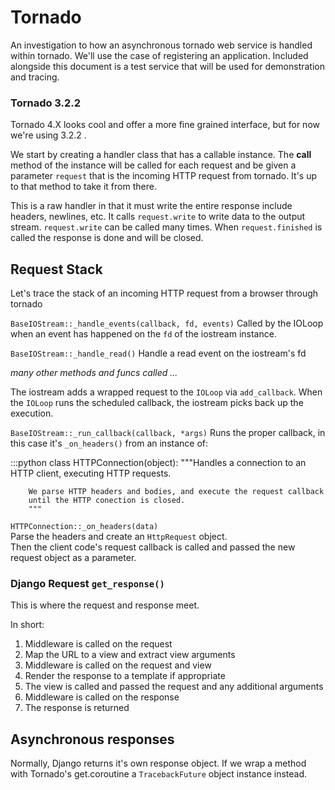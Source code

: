 # Tornado
An investigation to how an asynchronous tornado web service is handled within tornado.
We'll use the case of registering an application.
Included alongside this document is a test service that will be used for demonstration and tracing.


### Tornado 3.2.2
Tornado 4.X looks cool and offer a more fine grained interface, but for now we're using 3.2.2 .

We start by creating a handler class that has a callable instance.
The __call__ method of the instance will be called for each request and be given a
parameter `request` that is the incoming HTTP request from tornado.
It's up to that method to take it from there.

This is a raw handler in that it must write the entire response include headers, newlines, etc.
It calls `request.write` to write data to the output stream.
`request.write` can be called many times.
When `request.finished` is called the response is done and will be closed.

## Request Stack
Let's trace the stack of an incoming HTTP request from a browser through tornado

`BaseIOStream::_handle_events(callback, fd, events)`
Called by the IOLoop when an event has happened on the `fd` of the iostream
instance.

`BaseIOStream::_handle_read()`
Handle a read event on the iostream's fd

_many other methods and funcs called ..._

The iostream adds a wrapped request to the `IOLoop` via `add_callback`.
When the `IOLoop` runs the scheduled callback, the iostream picks back
up the execution.

`BaseIOStream::_run_callback(callback, *args)`
Runs the proper callback, in this case it's `_on_headers()` from an instance of:


:::python
    class HTTPConnection(object):
        """Handles a connection to an HTTP client, executing HTTP requests.

        We parse HTTP headers and bodies, and execute the request callback
        until the HTTP conection is closed.
        """

`HTTPConnection::_on_headers(data)`  
Parse the headers and create an `HttpRequest` object.  
Then the client code's request callback is called and passed the new request
object as a parameter.


### Django Request `get_response()`

This is where the request and response meet.  

In short:

1. Middleware is called on the request
2. Map the URL to a view and extract view arguments
3. Middleware is called on the request and view
4. Render the response to a template if appropriate
5. The view is called and passed the request and any additional arguments
6. Middleware is called on the response
7. The response is returned

## Asynchronous responses

Normally, Django returns it's own response object. If we wrap a method with Tornado's
get.coroutine a `TracebackFuture` object instance instead.
